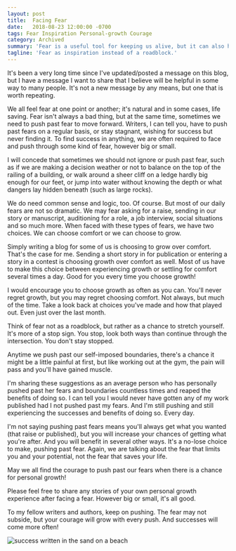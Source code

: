 ```yaml
---
layout: post
title:  Facing Fear
date:   2018-08-23 12:00:00 -0700
tags: Fear Inspiration Personal-growth Courage
category: Archived
summary: 'Fear is a useful tool for keeping us alive, but it can also hold us back. Push boundries and take chances that cause you to step out of your comfort zone.'
tagline: 'Fear as inspiration instead of a roadblock.'
---
```


It's been a very long time since I've updated/posted a message on this blog, but I have a message I want to share that I believe will be helpful in some way to many people. It's not a new message by any means, but one that is worth repeating.

We all feel fear at one point or another; it's natural and in some cases, life saving. Fear isn't always a bad thing, but at the same time, sometimes we need to push past fear to move forward. Writers, I can tell you, have to push past fears on a regular basis, or stay stagnant, wishing for success but never finding it. To find success in anything, we are often required to face and push through some kind of fear, however big or small.

I will concede that sometimes we should not ignore or push past fear, such as if we are making a decision weather or not to balance on the top of the railing of a building, or walk around a sheer cliff on a ledge hardly big enough for our feet, or jump into water without knowing the depth or what dangers lay hidden beneath (such as large rocks).

We do need common sense and logic, too. Of course. But most of our daily fears are not so dramatic. We may fear asking for a raise, sending in our story or manuscript, auditioning for a role, a job interview, social situations and so much more. When faced with these types of fears, we have two choices. We can choose comfort or we can choose to grow.

Simply writing a blog for some of us is choosing to grow over comfort. That's the case for me. Sending a short story in for publication or entering a story in a contest is choosing growth over comfort as well. Most of us have to make this choice between experiencing growth or settling for comfort several times a day. Good for you every time you choose growth!

I would encourage you to choose growth as often as you can. You'll never regret growth, but you may regret choosing comfort. Not always, but much of the time. Take a look back at choices you've made and how that played out. Even just over the last month.

Think of fear not as a roadblock, but rather as a chance to stretch yourself. It's more of a stop sign. You stop, look both ways than continue through the intersection. You don't stay stopped.

Anytime we push past our self-imposed boundaries, there's a chance it might be a little painful at first, but like working out at the gym, the pain will pass and you'll have gained muscle.

I'm sharing these suggestions as an average person who has personally pushed past her fears and boundaries countless times and reaped the benefits of doing so. I can tell you I would never have gotten any of my work published had I not pushed past my fears. And I'm still pushing and still experiencing the successes and benefits of doing so. Every day.

I'm not saying pushing past fears means you'll always get what you wanted (that raise or published), but you will increase your chances of getting what you're after. And you will benefit in several other ways. It's a no-lose choice to make, pushing past fear. Again, we are talking about the fear that limits you and your potential, not the fear that saves your life.

May we all find the courage to push past our fears when there is a chance for personal growth!

Please feel free to share any stories of your own personal growth experience after facing a fear. However big or small, it's all good.

To my fellow writers and authors, keep on pushing. The fear may not subside, but your courage will grow with every push. And successes will come more often!

![success written in the sand on a beach](https://cdn.pixabay.com/photo/2016/12/15/19/16/success-1909823_960_720.jpg)